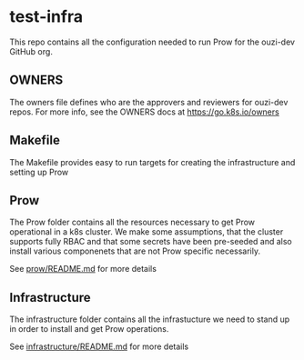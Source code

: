 # test-infra

This repo contains all the configuration needed to run Prow for the ouzi-dev GitHub org. 

## OWNERS

The owners file defines who are the approvers and reviewers for ouzi-dev repos. For more info, see the OWNERS docs at https://go.k8s.io/owners

## Makefile

The Makefile provides easy to run targets for creating the infrastructure and setting up Prow

## Prow

The Prow folder contains all the resources necessary to get Prow operational in a k8s cluster. We make some assumptions, that the cluster supports fully RBAC and that some secrets have been pre-seeded and also install various componenets that are not Prow specific necessarily.

See [prow/README.md](prow/README.md) for more details

## Infrastructure

The infrastructure folder contains all the infrastucture we need to stand up in order to install and get Prow operations. 

See [infrastructure/README.md](infrastructure/README.md) for more details
